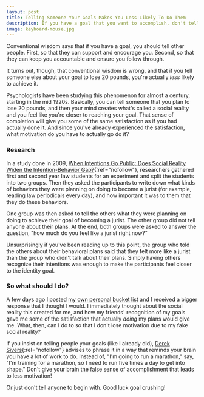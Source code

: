 ```yaml
---
layout: post
title: Telling Someone Your Goals Makes You Less Likely To Do Them
description: If you have a goal that you want to accomplish, don't tell anyone about it. Telling someone about your goals will make you less likely to do them.
image: keyboard-mouse.jpg
---
```


Conventional wisdom says that if you have a goal, you should tell other people. First, so that they can support and encourage you. Second, so that they can keep you accountable and ensure you follow through.

It turns out, though, that conventional wisdom is wrong, and that if you tell someone else about your goal to lose 20 pounds, you're actually *less* likely to achieve it.

Psychologists have been studying this phenomenon for almost a century, starting in the mid 1920s. Basically, you can tell someone that you plan to lose 20 pounds, and then your mind creates what's called a social reality and you feel like you're closer to reaching your goal. That sense of completion will give you some of the same satisfaction as if you had actually done it. And since you've already experienced the satisfaction, what motivation do you have to actually go do it?

### Research

In a study done in 2009, [When Intentions Go Public: Does Social Reality Widen the Intention-Behavior Gap?](http://www.psych.nyu.edu/gollwitzer/09_Gollwitzer_Sheeran_Seifert_Michalski_When_Intentions_.pdf){:ref="nofollow"}, researchers gathered first and second year law students for an experiment and split the students into two groups. Then they asked the participants to write down what kinds of behaviors they were planning on doing to become a jurist (for example, reading law periodicals every day), and how important it was to them that they do these behaviors.

One group was then asked to tell the others what they were planning on doing to achieve their goal of becoming a jurist. The other group did not tell anyone about their plans. At the end, both groups were asked to answer the question, "how much do you feel like a jurist right now?"
 
Unsurprisingly if you've been reading up to this point, the group who told the others about their behavioral plans said that they felt more like a jurist than the group who didn't talk about their plans. Simply having others recognize their intentions was enough to make the participants feel closer to the identity goal.

### So what should I do?

A few days ago I posted [my own personal bucket list](/my-bucket-list/) and I received a bigger response that I thought I would. I immediately thought about the social reality this created for me, and how my friends' recognition of my goals gave me some of the satisfaction that actually *doing* my plans would give me. What, then, can I do to so that I don't lose motivation due to my fake social reality?

If you insist on telling people your goals (like I already did), [Derek Sivers](http://sivers.org/zipit){:rel="nofollow"} advises to phrase it in a way that reminds your brain you have a lot of work to do. Instead of, "I'm going to run a marathon," say, "I'm training for a marathon, so I need to run five times a day to get into shape." Don't give your brain the false sense of accomplishment that leads to less motivation!

Or just don't tell anyone to begin with. Good luck goal crushing!